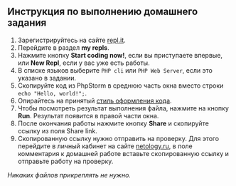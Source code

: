 ## Инструкция по выполнению домашнего задания

1. Зарегистрируйтесь на сайте [repl.it](http://repl.it/).
2. Перейдите в раздел **my repls**.
3. Нажмите кнопку **Start coding now!**, если вы приступаете впервые, или **New Repl**, если у вас уже есть работы.
4. В списке языков выберите `PHP cli` или `PHP Web Server`, если это указано в задании.
5. Скопируйте код из PhpStorm в среднюю часть окна вместо строки `echo "Hello, world!";`.
6. Опирайтесь на принятый [стиль оформления кода](https://github.com/netology-code/codestyle/blob/master/php/README.md).
7. Чтобы посмотреть результат выполнения файла, нажмите на кнопку **Run**. Результат появится в правой части окна.
8. После окончания работы нажмите кнопку **Share** и скопируйте ссылку из поля Share link.
9. Скопированную ссылку нужно отправить на проверку. Для этого перейдите в личный кабинет на сайте [netology.ru](http://netology.ru/), в поле комментария к домашней работе вставьте скопированную ссылку и отправьте работу на проверку.

*Никаких файлов прикреплять не нужно.*
